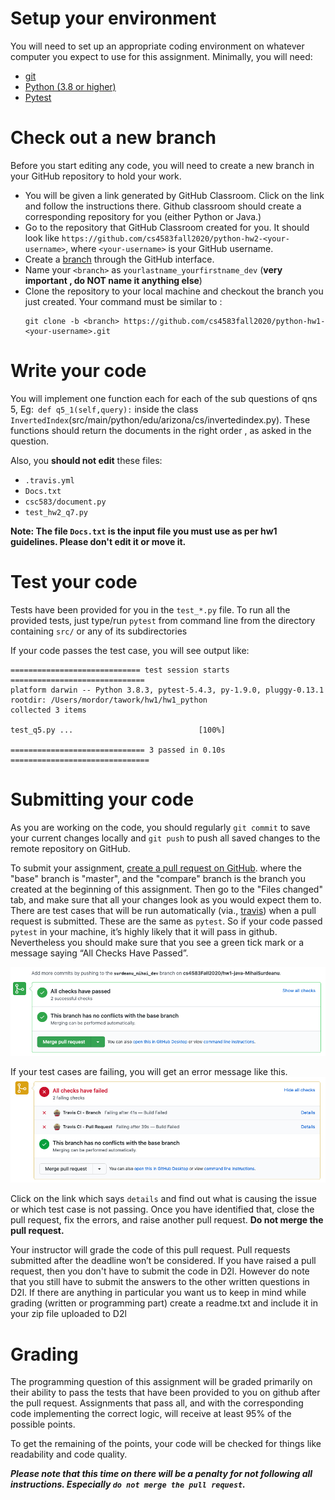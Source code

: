 # Setup your environment

You will need to set up an appropriate coding environment on whatever computer
you expect to use for this assignment.
Minimally, you will need:
 
* [git](https://git-scm.com/downloads/)
* [Python (3.8 or higher)](https://www.python.org/)
* [Pytest](https://docs.pytest.org/en/stable/)


# Check out a new branch

Before you start editing any code, you will need to create a new branch in your
GitHub repository to hold your work.

- You will be given a link generated by GitHub Classroom. Click on the link and follow the instructions there. Github classroom should create a corresponding repository for you (either Python or Java.)
- Go to the repository that GitHub Classroom created for you. It should look like
`https://github.com/cs4583fall2020/python-hw2-<your-username>`, where
`<your-username>` is your GitHub username. 
- Create a [branch](https://help.github.com/articles/creating-and-deleting-branches-within-your-repository/) through the GitHub interface.
- Name your `<branch>` as `yourlastname_yourfirstname_dev` (**very important , do NOT name it anything else**)
- Clone the repository to your local machine and checkout the branch you
just created. Your command must be similar to :
   ```
   git clone -b <branch> https://github.com/cs4583fall2020/python-hw1-<your-username>.git
   ```

# Write your code

You will implement one function each for each of the sub questions of qns 5, Eg:` def q5_1(self,query):` inside 
the class `InvertedIndex`(src/main/python/edu/arizona/cs/invertedindex.py). These functions should return the documents in the right order , as asked in the question. 

Also, you **should not edit** these files:
- `.travis.yml`
- `Docs.txt`
- `csc583/document.py`
- `test_hw2_q7.py`

**Note: The file `Docs.txt` is the input file you must use as per hw1 guidelines. Please don't edit it or move it.**

# Test your code

Tests have been provided for you in the `test_*.py` file.
To run all the provided tests, just type/run  ``pytest`` from command line from the directory containing `src/` or any of its subdirectories

If your code passes the test case, you will see output like:
```
============================= test session starts ==============================
platform darwin -- Python 3.8.3, pytest-5.4.3, py-1.9.0, pluggy-0.13.1
rootdir: /Users/mordor/tawork/hw1/hw1_python
collected 3 items                                                              

test_q5.py ...                            [100%]

============================== 3 passed in 0.10s ===============================
```

# Submitting your code

As you are working on the code, you should regularly `git commit` to save your
current changes locally and `git push` to push all saved changes to the remote
repository on GitHub.    

To submit your assignment,
[create a pull request on GitHub](https://help.github.com/articles/creating-a-pull-request/#creating-the-pull-request).
where the "base" branch is "master", and the "compare" branch is the branch you
created at the beginning of this assignment.
Then go to the "Files changed" tab, and make sure that all your changes look as you would expect them
to.
There are test cases that will be run automatically (via., [travis](https://travis-ci.com/))
when a pull request is submitted. 
These are the same as `pytest`. 
So if your code passed `pytest` in your machine, 
it’s highly likely that it will pass in github. Nevertheless 
you should make sure that you see a green tick mark or a message 
saying “All Checks Have Passed”. 

![like this:](travis.png)

If your test cases are failing, you will get an error message like this.
![like this:](travis_fail.png)

Click on the link which says `details` and find out what is causing the issue or which test case is not passing. Once you have identified that, close the pull request, fix the errors, and raise another pull request.
**Do not merge the pull request.**

Your instructor will grade the code of this pull request. 
Pull requests submitted after the deadline won’t be considered.
If you have raised a pull request, then you don't have to submit the code in D2l. However do note that you still have to submit the answers to the other written questions in D2l. If there are anything in particular you want us to keep in mind while grading (written or programming part) create a readme.txt and include it in your zip file uploaded to D2l

# Grading

The programming question of this assignment will be graded primarily on their ability to pass the tests that
have been provided to you on github after the pull request.
Assignments that pass all, and with the corresponding code implementing the correct logic, will receive at least 95% of the
possible points.

To get the remaining of the points, your code will be checked for things like readability and code quality.

***Please note that this time on there will be a penalty for not following all instructions. Especially `do not merge the pull request`.***

